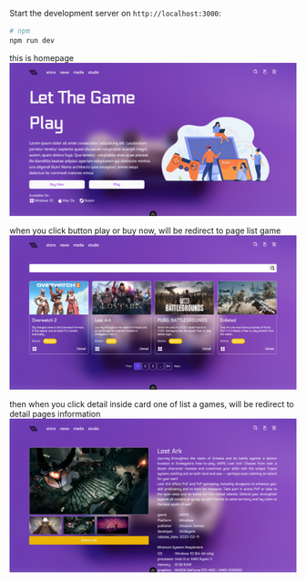 Start the development server on `http://localhost:3000`:

```bash
# npm
npm run dev

```

this is homepage
![Project Preview](public/screenshoot/image1.png)

when you click button play or buy now, will be redirect to page list game
![Project Preview](public/screenshoot/image2.png)

then when you click detail inside card one of list a games, will be redirect to detail pages information
![Project Preview](public/screenshoot/image3.png)
